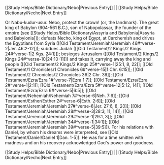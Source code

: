 [[Study Helps/Bible Dictionary/Nebo|Previous Entry]]  ||  [[Study Helps/Bible Dictionary/Necho|Next Entry]]

 Or Nabu-kudur-usur. Nebo, protect the crown! (or, the landmark). The great king of Babylon (604-561 B.C.), son of Nabopolassar, the founder of the empire (see [[Study Helps/Bible Dictionary/Assyria and Babylonia|Assyria and Babylonia]]); defeats Necho, king of Egypt, at Carchemish and drives the Egyptians from Syria ([[Old Testament/Jeremiah/Jeremiah 46#^verse-2|Jer. 46:2-12]]); subdues Judah ([[Old Testament/2 Kings/2 Kings 24#^verse-1|2 Kgs. 24:1]]); besieges Jerusalem ([[Old Testament/2 Kings/2 Kings 24#^verse-10|24:10-11]]) and takes it, carrying away the king and people ([[Old Testament/2 Kings/2 Kings 25#^verse-1|25:1, 8, 22]]; [[Old Testament/1 Chronicles/1 Chronicles 6#^verse-15|1 Chr. 6:15]]; [[Old Testament/2 Chronicles/2 Chronicles 36|2 Chr. 36]]; [[Old Testament/Ezra/Ezra 1#^verse-7|Ezra 1:7]]; [[Old Testament/Ezra/Ezra 2#^verse-1|2:1]]; [[Old Testament/Ezra/Ezra 5#^verse-12|5:12, 14]]; [[Old Testament/Ezra/Ezra 6#^verse-5|6:5]]; [[Old Testament/Nehemiah/Nehemiah 7#^verse-6|Neh. 7:6]]; [[Old Testament/Esther/Esther 2#^verse-6|Esth. 2:6]]; [[Old Testament/Jeremiah/Jeremiah 27#^verse-6|Jer. 27:6, 8, 20]]; [[Old Testament/Jeremiah/Jeremiah 28#^verse-3|28:3, 11, 14]]; [[Old Testament/Jeremiah/Jeremiah 29#^verse-1|29:1, 3]]; [[Old Testament/Jeremiah/Jeremiah 34#^verse-1|34:1]]; [[Old Testament/Jeremiah/Jeremiah 39#^verse-5|39:5]]). For his relations with Daniel, by whom his dreams were interpreted, see [[Old Testament/Daniel/Daniel 1|Dan. 1-5]]. He was for a time smitten with madness and on his recovery acknowledged God's power and goodness.

[[Study Helps/Bible Dictionary/Nebo|Previous Entry]]  ||  [[Study Helps/Bible Dictionary/Necho|Next Entry]]